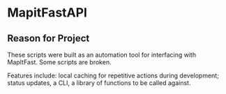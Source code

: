 # MapitFastAPI
## Reason for Project
These scripts were built as an automation tool for interfacing with MapItFast. Some scripts are broken. 

Features include: local caching for repetitive actions during development; status updates, a CLI, a library of functions to be called against. 
